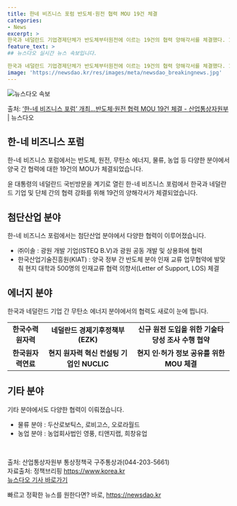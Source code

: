 ```yaml
---
title: 한네 비즈니스 포럼 반도체·원전 협력 MOU 19건 체결
categories:
- News
excerpt: >
한국과 네덜란드 기업경제단체가 반도체부터원전에 이르는 19건의 협력 양해각서를 체결했다. 14일 산업통상자원…
feature_text: >
## 뉴스다오 실시간 뉴스 속보입니다.

한국과 네덜란드 기업경제단체가 반도체부터원전에 이르는 19건의 협력 양해각서를 체결했다. 14일 산업통상자원…
image: 'https://newsdao.kr/res/images/meta/newsdao_breakingnews.jpg'
---
```


![뉴스다오 속보](https://newsdao.kr/res/images/meta/newsdao_breakingnews.jpg)

<p>출처: <a href="https://newsdao.kr/2799" rel="dofollow">‘한-네 비즈니스 포럼’ 개최…반도체·원전 협력 MOU 19건 체결 - 산업통상자원부</a> | 뉴스다오</p>

<h2 data-ke-size="size26">한-네 비즈니스 포럼</h2>
한-네 비즈니스 포럼에서는 반도체, 원전, 무탄소 에너지, 물류, 농업 등 다양한 분야에서 양국 간 협력에 대한 19건의 MOU가 체결되었습니다.

<p data-ke-size="size16">윤 대통령의 네덜란드 국빈방문을 계기로 열린 한-네 비즈니스 포럼에서 한국과 네덜란드 기업 및 단체 간의 협력 강화를 위해 19건의 양해각서가 체결되었습니다.</p>

<h2 data-ke-size="size26">첨단산업 분야</h2>
한-네 비즈니스 포럼에서는 첨단산업 분야에서 다양한 협력이 이루어졌습니다. 

<ul>
<li>㈜이솔 : 광원 개발 기업(ISTEQ B.V)과 광원 공동 개발 및 상용화에 협력</li>
<li>한국산업기술진흥원(KIAT) : 양국 정부 간 반도체 분야 인재 교류 업무협약에 발맞춰 현지 대학과 500명의 인재교류 협력 의향서(Letter of Support, LOS) 체결</li>
</ul>

<h2 data-ke-size="size26">에너지 분야</h2>
한국과 네덜란드 기업 간 무탄소 에너지 분야에서의 협력도 새로이 눈에 띕니다.

<table>
  <tr>
    <td style="text-align: center; height: 17px;"><b>한국수력원자력</b></td>
    <td style="text-align: center; height: 17px;"><b>네덜란드 경제기후정책부(EZK)</b></td>
    <td style="text-align: center; height: 17px;"><b>신규 원전 도입을 위한 기술타당성 조사 수행 협약</b></td>
  </tr>
  <tr>
    <td style="text-align: center; height: 17px;"><b>한국원자력연료</b></td>
    <td style="text-align: center; height: 17px;"><b>현지 원자력 혁신 컨설팅 기업인 NUCLIC</b></td>
    <td style="text-align: center; height: 17px;"><b>현지 인·허가 정보 공유를 위한 MOU 체결</b></td>
  </tr>
</table>

<h2 data-ke-size="size26">기타 분야</h2>
기타 분야에서도 다양한 협력이 이뤄졌습니다.

<ul>
<li>물류 분야 : 두산로보틱스, 로비고스, 오로라월드</li>
<li>농업 분야 : 농업회사법인 영풍, 티앤지랩, 희창유업</li>
</ul>

<p data-ke-size="size16">&nbsp;</p>

출처: 산업통상자원부 통상정책국 구주통상과(044-203-5661)<br>
자료출처: 정책브리핑 https://www.korea.kr<br>
[뉴스다오 기사 바로가기](https://newsdao.kr/2799) 

빠르고 정확한 뉴스를 원한다면? 바로, <a href="https://newsdao.kr" rel="dofollow">https://newsdao.kr</a>


    
